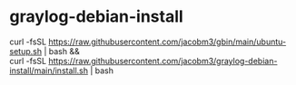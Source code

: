 # graylog-debian-install

curl -fsSL https://raw.githubusercontent.com/jacobm3/gbin/main/ubuntu-setup.sh | bash && \
curl -fsSL https://raw.githubusercontent.com/jacobm3/graylog-debian-install/main/install.sh | bash



